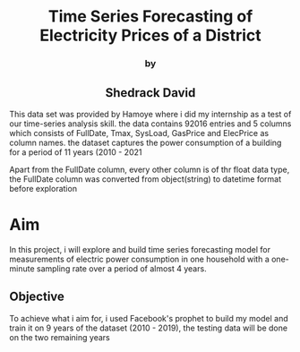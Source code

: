 # <center>Time Series Forecasting of Electricity Prices of a District</center>
### <center>by</center>
## <center>Shedrack David</center>


This data set was provided by Hamoye where i did my internship as a test of our time-series analysis skill.
the data contains 92016 entries and 5 columns which consists of FullDate, Tmax,	SysLoad,	GasPrice and ElecPrice as column names.
the dataset captures the power consumption of a building for a period of 11 years (2010 - 2021

Apart from the FullDate column, every other column is of thr float data type, the FullDate column was converted from object(string) to datetime format before exploration

# Aim

In this project, i will explore and build time series forecasting model for measurements of electric power consumption in one household with a one-minute sampling rate over a period of almost 4 years.

## Objective

To achieve what i aim for, i used Facebook's prophet to build my model and train it on 9 years of the dataset (2010 - 2019), the testing data will be done on the two remaining years
